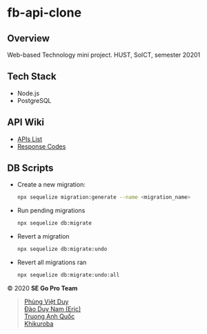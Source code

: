 # fb-api-clone

## Overview

Web-based Technology mini project.
HUST, SoICT, semester 20201

## Tech Stack

- Node.js
- PostgreSQL

## API Wiki

- [APIs List](./docs/apis-index.md)
- [Response Codes](./docs/response-codes.md)

## DB Scripts

- Create a new migration: 

  ```sh
  npx sequelize migration:generate --name <migration_name>
  ```

- Run pending migrations

  ```sh
  npx sequelize db:migrate
  ```

- Revert a migration

  ```sh
  npx sequelize db:migrate:undo
  ```

- Revert all migrations ran

  ```sh
  npx sequelize db:migrate:undo:all
  ```

&copy; 2020 **SE Go Pro Team**
> [Phùng Việt Duy](https://github.com/duypv98)  
> [Đào Duy Nam (Eric)](https://github.com/namdaoduy)  
> [Truong Anh Quốc](https://github.com/SpQuyt)  
> [Khikuroba](https://github.com/Khikuroba)
